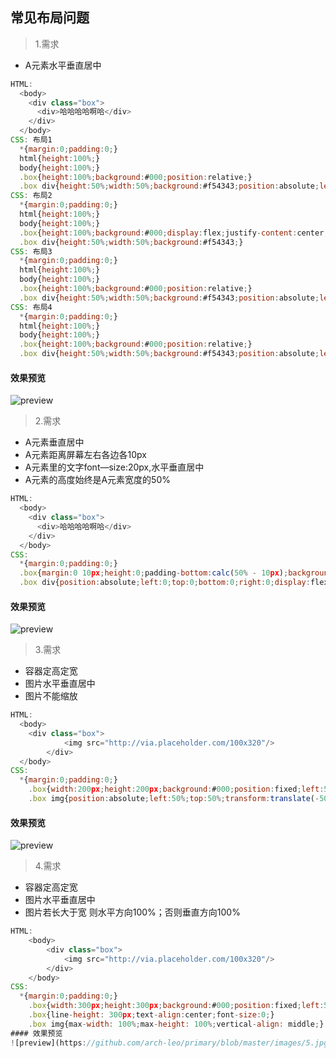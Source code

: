 ## 常见布局问题
>1.需求  
* A元素水平垂直居中
```js
HTML:
  <body>
    <div class="box">
      <div>哈哈哈哈啊哈</div>
    </div>
  </body>
CSS: 布局1
  *{margin:0;padding:0;}
  html{height:100%;}
  body{height:100%;}
  .box{height:100%;background:#000;position:relative;}
  .box div{height:50%;width:50%;background:#f54343;position:absolute;left:0;right:0;top:0;bottom:0;margin:auto;color:#fff;}
CSS: 布局2
  *{margin:0;padding:0;}
  html{height:100%;}
  body{height:100%;}
  .box{height:100%;background:#000;display:flex;justify-content:center;align-items:center;}
  .box div{height:50%;width:50%;background:#f54343;}
CSS: 布局3
  *{margin:0;padding:0;}
  html{height:100%;}
  body{height:100%;}
  .box{height:100%;background:#000;position:relative;}
  .box div{height:50%;width:50%;background:#f54343;position:absolute;left:50%;top:50%;transform:translate(-50%, -50%);}
CSS: 布局4
  *{margin:0;padding:0;}
  html{height:100%;}
  body{height:100%;}
  .box{height:100%;background:#000;position:relative;}
  .box div{height:50%;width:50%;background:#f54343;position:absolute;left:50%;top:50%;transform:translate(-50%, -50%);}
```
#### 效果预览
![preview](https://github.com/arch-leo/primary/blob/master/images/2.jpg)

>2.需求  
* A元素垂直居中
*	A元素距离屏幕左右各边各10px
*	A元素里的文字font—size:20px,水平垂直居中
*	A元素的高度始终是A元素宽度的50%
```js
HTML:
  <body>
    <div class="box">
      <div>哈哈哈哈啊哈</div>
    </div>
  </body>
CSS:
  *{margin:0;padding:0;}
  .box{margin:0 10px;height:0;padding-bottom:calc(50% - 10px);background:#f54343;position:relative;}
  .box div{position:absolute;left:0;top:0;bottom:0;right:0;display:flex;justify-content:center;align-items:center;}
```
#### 效果预览
![preview](https://github.com/arch-leo/primary/blob/master/images/1.jpg)

>3.需求  
* 容器定高定宽
* 图片水平垂直居中
* 图片不能缩放
```js
HTML:
  <body>
    <div class="box">
			<img src="http://via.placeholder.com/100x320"/>
		</div>
  </body>
CSS:
  *{margin:0;padding:0;}
	.box{width:200px;height:200px;background:#000;position:fixed;left:50%;top:50%;transform:translate(-50%, -50%);/*overflow:hidden;*/}
	.box img{position:absolute;left:50%;top:50%;transform:translate(-50%, -50%);}
```
#### 效果预览
![preview](https://github.com/arch-leo/primary/blob/master/images/4.jpg)

>4.需求  
* 容器定高定宽
* 图片水平垂直居中
* 图片若长大于宽 则水平方向100%；否则垂直方向100%
```js
HTML:
	<body>
		<div class="box">
			<img src="http://via.placeholder.com/100x320"/>
		</div>
	</body>
CSS:
  *{margin:0;padding:0;}
	.box{width:300px;height:300px;background:#000;position:fixed;left:50%;top:50%;transform:translate(-50%, -50%);}
	.box{line-height: 300px;text-align:center;font-size:0;}
	.box img{max-width: 100%;max-height: 100%;vertical-align: middle;}
#### 效果预览
![preview](https://github.com/arch-leo/primary/blob/master/images/5.jpg)
